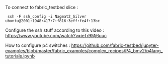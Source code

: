 To connect to fabric_testbed slice : 

```
 ssh -F ssh_config -i Nagmat2_Silver ubuntu@2001:1948:417:7:f816:3eff:fe4f:13bc
```

Configure the ssh stuff according to this video : https://www.youtube.com/watch?v=ieTr9Mj6uuc

How to configure p4 switches : https://github.com/fabric-testbed/jupyter-examples/blob/master/fabric_examples/complex_recipes/P4_bmv2/p4lang_tutorials.ipynb



